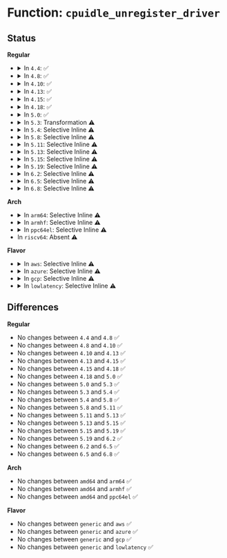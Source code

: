 # Function: <code>cpuidle_unregister_driver</code>

## Status
<b>Regular</b>
<ul>
<li>
<details>
<summary>In <code>4.4</code>: ✅</summary>

```c
void cpuidle_unregister_driver(struct cpuidle_driver *drv);
```

**Collision:** Unique Global

**Inline:** No

**Transformation:** False

**Instances:**

```
In drivers/cpuidle/driver.c (ffffffff816bc0e0)
Location: drivers/cpuidle/driver.c:305
Inline: False
Direct callers:
  - drivers/idle/intel_idle.c:intel_idle_exit
  - drivers/acpi/processor_idle.c:acpi_processor_power_init
  - drivers/acpi/processor_idle.c:acpi_processor_power_exit
  - drivers/cpuidle/cpuidle.c:cpuidle_unregister
```
**Symbols:**

```
ffffffff816bc0e0-ffffffff816bc16b: cpuidle_unregister_driver (STB_GLOBAL)
```
</details>
</li>
<li>
<details>
<summary>In <code>4.8</code>: ✅</summary>

```c
void cpuidle_unregister_driver(struct cpuidle_driver *drv);
```

**Collision:** Unique Global

**Inline:** No

**Transformation:** False

**Instances:**

```
In drivers/cpuidle/driver.c (ffffffff8171d9f0)
Location: drivers/cpuidle/driver.c:305
Inline: False
Direct callers:
  - drivers/acpi/processor_idle.c:acpi_processor_power_exit
  - drivers/acpi/processor_idle.c:acpi_processor_power_init
  - drivers/cpuidle/cpuidle.c:cpuidle_unregister
```
**Symbols:**

```
ffffffff8171d9f0-ffffffff8171da7b: cpuidle_unregister_driver (STB_GLOBAL)
```
</details>
</li>
<li>
<details>
<summary>In <code>4.10</code>: ✅</summary>

```c
void cpuidle_unregister_driver(struct cpuidle_driver *drv);
```

**Collision:** Unique Global

**Inline:** No

**Transformation:** False

**Instances:**

```
In drivers/cpuidle/driver.c (ffffffff81750560)
Location: drivers/cpuidle/driver.c:306
Inline: False
Direct callers:
  - drivers/acpi/processor_idle.c:acpi_processor_power_exit
  - drivers/acpi/processor_idle.c:acpi_processor_power_init
  - drivers/cpuidle/cpuidle.c:cpuidle_unregister
```
**Symbols:**

```
ffffffff81750560-ffffffff817505eb: cpuidle_unregister_driver (STB_GLOBAL)
```
</details>
</li>
<li>
<details>
<summary>In <code>4.13</code>: ✅</summary>

```c
void cpuidle_unregister_driver(struct cpuidle_driver *drv);
```

**Collision:** Unique Global

**Inline:** No

**Transformation:** False

**Instances:**

```
In drivers/cpuidle/driver.c (ffffffff8176f020)
Location: drivers/cpuidle/driver.c:307
Inline: False
Direct callers:
  - drivers/acpi/processor_idle.c:acpi_processor_power_exit
  - drivers/acpi/processor_idle.c:acpi_processor_power_init
  - drivers/cpuidle/cpuidle.c:cpuidle_unregister
```
**Symbols:**

```
ffffffff8176f020-ffffffff8176f093: cpuidle_unregister_driver (STB_GLOBAL)
```
</details>
</li>
<li>
<details>
<summary>In <code>4.15</code>: ✅</summary>

```c
void cpuidle_unregister_driver(struct cpuidle_driver *drv);
```

**Collision:** Unique Global

**Inline:** No

**Transformation:** False

**Instances:**

```
In drivers/cpuidle/driver.c (ffffffff817e4880)
Location: drivers/cpuidle/driver.c:275
Inline: False
Direct callers:
  - drivers/acpi/processor_idle.c:acpi_processor_power_exit
  - drivers/acpi/processor_idle.c:acpi_processor_power_init
  - drivers/cpuidle/cpuidle.c:cpuidle_unregister
```
**Symbols:**

```
ffffffff817e4880-ffffffff817e48f3: cpuidle_unregister_driver (STB_GLOBAL)
```
</details>
</li>
<li>
<details>
<summary>In <code>4.18</code>: ✅</summary>

```c
void cpuidle_unregister_driver(struct cpuidle_driver *drv);
```

**Collision:** Unique Global

**Inline:** No

**Transformation:** False

**Instances:**

```
In drivers/cpuidle/driver.c (ffffffff8182dab0)
Location: drivers/cpuidle/driver.c:275
Inline: False
Direct callers:
  - drivers/idle/intel_idle.c:intel_idle_init
  - drivers/acpi/processor_idle.c:acpi_processor_power_exit
  - drivers/acpi/processor_idle.c:acpi_processor_power_init
  - drivers/cpuidle/cpuidle.c:cpuidle_unregister
```
**Symbols:**

```
ffffffff8182dab0-ffffffff8182db2c: cpuidle_unregister_driver (STB_GLOBAL)
```
</details>
</li>
<li>
<details>
<summary>In <code>5.0</code>: ✅</summary>

```c
void cpuidle_unregister_driver(struct cpuidle_driver *drv);
```

**Collision:** Unique Global

**Inline:** No

**Transformation:** False

**Instances:**

```
In drivers/cpuidle/driver.c (ffffffff81859b00)
Location: drivers/cpuidle/driver.c:275
Inline: False
Direct callers:
  - drivers/idle/intel_idle.c:intel_idle_init
  - drivers/acpi/processor_idle.c:acpi_processor_power_exit
  - drivers/acpi/processor_idle.c:acpi_processor_power_init
  - drivers/cpuidle/cpuidle.c:cpuidle_unregister
```
**Symbols:**

```
ffffffff81859b00-ffffffff81859b7c: cpuidle_unregister_driver (STB_GLOBAL)
```
</details>
</li>
<li>
<details>
<summary>In <code>5.3</code>: Transformation ⚠️</summary>

```c
void cpuidle_unregister_driver(struct cpuidle_driver *drv);
```

**Collision:** Unique Global

**Inline:** No

**Transformation:** True

**Instances:**

```
In drivers/cpuidle/driver.c (0)
Location: drivers/cpuidle/driver.c:275
Inline: False
Direct callers:
  - drivers/idle/intel_idle.c:intel_idle_init
  - drivers/acpi/processor_idle.c:acpi_processor_power_exit
  - drivers/acpi/processor_idle.c:acpi_processor_power_init
  - drivers/cpuidle/cpuidle.c:cpuidle_unregister
```
**Symbols:**

```
ffffffff8189d652-ffffffff8189d665: cpuidle_unregister_driver.cold (STB_LOCAL)
ffffffff8189d440-ffffffff8189d4bc: cpuidle_unregister_driver (STB_GLOBAL)
```
</details>
</li>
<li>
<details>
<summary>In <code>5.4</code>: Selective Inline ⚠️</summary>

```c
void cpuidle_unregister_driver(struct cpuidle_driver *drv);
```

**Collision:** Unique Global

**Inline:** Selective

**Transformation:** False

**Instances:**

```
In drivers/cpuidle/driver.c (ffffffff818cf7f0)
Location: drivers/cpuidle/driver.c:287
Inline: True
Direct callers:
  - drivers/idle/intel_idle.c:intel_idle_init
  - drivers/acpi/processor_idle.c:acpi_processor_power_exit
  - drivers/acpi/processor_idle.c:acpi_processor_power_init
  - drivers/cpuidle/cpuidle.c:cpuidle_unregister
```
**Symbols:**

```
ffffffff818cf7f0-ffffffff818cf8c0: cpuidle_unregister_driver (STB_GLOBAL)
```
</details>
</li>
<li>
<details>
<summary>In <code>5.8</code>: Selective Inline ⚠️</summary>

```c
void cpuidle_unregister_driver(struct cpuidle_driver *drv);
```

**Collision:** Unique Global

**Inline:** Selective

**Transformation:** False

**Instances:**

```
In drivers/cpuidle/driver.c (ffffffff819a1f90)
Location: drivers/cpuidle/driver.c:293
Inline: True
Direct callers:
  - drivers/idle/intel_idle.c:intel_idle_init
  - drivers/acpi/processor_idle.c:acpi_processor_power_exit
  - drivers/acpi/processor_idle.c:acpi_processor_power_init
  - drivers/cpuidle/cpuidle.c:cpuidle_unregister
```
**Symbols:**

```
ffffffff819a1f90-ffffffff819a204e: cpuidle_unregister_driver (STB_GLOBAL)
```
</details>
</li>
<li>
<details>
<summary>In <code>5.11</code>: Selective Inline ⚠️</summary>

```c
void cpuidle_unregister_driver(struct cpuidle_driver *drv);
```

**Collision:** Unique Global

**Inline:** Selective

**Transformation:** False

**Instances:**

```
In drivers/cpuidle/driver.c (ffffffff819a4f60)
Location: drivers/cpuidle/driver.c:293
Inline: True
Direct callers:
  - drivers/idle/intel_idle.c:intel_idle_init
  - drivers/acpi/processor_idle.c:acpi_processor_power_exit
  - drivers/acpi/processor_idle.c:acpi_processor_power_init
  - drivers/cpuidle/cpuidle.c:cpuidle_unregister
```
**Symbols:**

```
ffffffff819a4f60-ffffffff819a501e: cpuidle_unregister_driver (STB_GLOBAL)
```
</details>
</li>
<li>
<details>
<summary>In <code>5.13</code>: Selective Inline ⚠️</summary>

```c
void cpuidle_unregister_driver(struct cpuidle_driver *drv);
```

**Collision:** Unique Global

**Inline:** Selective

**Transformation:** False

**Instances:**

```
In drivers/cpuidle/driver.c (ffffffff81989ba0)
Location: drivers/cpuidle/driver.c:297
Inline: True
Direct callers:
  - drivers/idle/intel_idle.c:intel_idle_init
  - drivers/acpi/processor_idle.c:acpi_processor_power_exit
  - drivers/acpi/processor_idle.c:acpi_processor_power_init
  - drivers/cpuidle/cpuidle.c:cpuidle_unregister
```
**Symbols:**

```
ffffffff81989ba0-ffffffff81989c60: cpuidle_unregister_driver (STB_GLOBAL)
```
</details>
</li>
<li>
<details>
<summary>In <code>5.15</code>: Selective Inline ⚠️</summary>

```c
void cpuidle_unregister_driver(struct cpuidle_driver *drv);
```

**Collision:** Unique Global

**Inline:** Selective

**Transformation:** False

**Instances:**

```
In drivers/cpuidle/driver.c (ffffffff81a343b0)
Location: drivers/cpuidle/driver.c:297
Inline: True
Direct callers:
  - drivers/idle/intel_idle.c:intel_idle_init
  - drivers/acpi/processor_idle.c:acpi_processor_power_exit
  - drivers/acpi/processor_idle.c:acpi_processor_power_init
  - drivers/cpuidle/cpuidle.c:cpuidle_unregister
```
**Symbols:**

```
ffffffff81a343b0-ffffffff81a34470: cpuidle_unregister_driver (STB_GLOBAL)
```
</details>
</li>
<li>
<details>
<summary>In <code>5.19</code>: Selective Inline ⚠️</summary>

```c
void cpuidle_unregister_driver(struct cpuidle_driver *drv);
```

**Collision:** Unique Global

**Inline:** Selective

**Transformation:** False

**Instances:**

```
In drivers/cpuidle/driver.c (ffffffff81ba0970)
Location: drivers/cpuidle/driver.c:297
Inline: True
Direct callers:
  - drivers/idle/intel_idle.c:intel_idle_init
  - drivers/acpi/processor_idle.c:acpi_processor_power_exit
  - drivers/acpi/processor_idle.c:acpi_processor_power_init
  - drivers/cpuidle/cpuidle.c:cpuidle_unregister
```
**Symbols:**

```
ffffffff81ba0970-ffffffff81ba0a6e: cpuidle_unregister_driver (STB_GLOBAL)
```
</details>
</li>
<li>
<details>
<summary>In <code>6.2</code>: Selective Inline ⚠️</summary>

```c
void cpuidle_unregister_driver(struct cpuidle_driver *drv);
```

**Collision:** Unique Global

**Inline:** Selective

**Transformation:** False

**Instances:**

```
In drivers/cpuidle/driver.c (ffffffff81d42600)
Location: drivers/cpuidle/driver.c:297
Inline: True
Direct callers:
  - drivers/idle/intel_idle.c:intel_idle_init
  - drivers/acpi/processor_idle.c:acpi_processor_power_exit
  - drivers/acpi/processor_idle.c:acpi_processor_power_init
  - drivers/cpuidle/cpuidle.c:cpuidle_unregister
```
**Symbols:**

```
ffffffff81d42600-ffffffff81d426fe: cpuidle_unregister_driver (STB_GLOBAL)
```
</details>
</li>
<li>
<details>
<summary>In <code>6.5</code>: Selective Inline ⚠️</summary>

```c
void cpuidle_unregister_driver(struct cpuidle_driver *drv);
```

**Collision:** Unique Global

**Inline:** Selective

**Transformation:** False

**Instances:**

```
In drivers/cpuidle/driver.c (ffffffff81dac7e0)
Location: drivers/cpuidle/driver.c:301
Inline: True
Direct callers:
  - drivers/idle/intel_idle.c:intel_idle_init
  - drivers/acpi/processor_idle.c:acpi_processor_power_exit
  - drivers/acpi/processor_idle.c:acpi_processor_power_init
  - drivers/cpuidle/cpuidle.c:cpuidle_unregister
```
**Symbols:**

```
ffffffff81dac7e0-ffffffff81dac8de: cpuidle_unregister_driver (STB_GLOBAL)
```
</details>
</li>
<li>
<details>
<summary>In <code>6.8</code>: Selective Inline ⚠️</summary>

```c
void cpuidle_unregister_driver(struct cpuidle_driver *drv);
```

**Collision:** Unique Global

**Inline:** Selective

**Transformation:** False

**Instances:**

```
In drivers/cpuidle/driver.c (ffffffff81e64880)
Location: drivers/cpuidle/driver.c:301
Inline: True
Direct callers:
  - drivers/idle/intel_idle.c:intel_idle_init
  - drivers/acpi/processor_idle.c:acpi_processor_power_exit
  - drivers/acpi/processor_idle.c:acpi_processor_power_init
  - drivers/cpuidle/cpuidle.c:cpuidle_unregister
```
**Symbols:**

```
ffffffff81e64880-ffffffff81e6497e: cpuidle_unregister_driver (STB_GLOBAL)
```
</details>
</li>
</ul>
<b>Arch</b>
<ul>
<li>
<details>
<summary>In <code>arm64</code>: Selective Inline ⚠️</summary>

```c
void cpuidle_unregister_driver(struct cpuidle_driver *drv);
```

**Collision:** Unique Global

**Inline:** Selective

**Transformation:** False

**Instances:**

```
In drivers/cpuidle/driver.c (ffff800010b277b8)
Location: drivers/cpuidle/driver.c:287
Inline: True
Direct callers:
  - drivers/acpi/processor_idle.c:acpi_processor_power_exit
  - drivers/acpi/processor_idle.c:acpi_processor_power_init
  - drivers/cpuidle/cpuidle.c:cpuidle_unregister
```
**Symbols:**

```
ffff800010b277b8-ffff800010b27958: cpuidle_unregister_driver (STB_GLOBAL)
```
</details>
</li>
<li>
<details>
<summary>In <code>armhf</code>: Selective Inline ⚠️</summary>

```c
void cpuidle_unregister_driver(struct cpuidle_driver *drv);
```

**Collision:** Unique Global

**Inline:** Selective

**Transformation:** False

**Instances:**

```
In drivers/cpuidle/driver.c (c0c027f0)
Location: drivers/cpuidle/driver.c:287
Inline: True
Direct callers:
  - drivers/cpuidle/cpuidle.c:cpuidle_unregister
```
**Symbols:**

```
c0c027f0-c0c0293c: cpuidle_unregister_driver (STB_GLOBAL)
```
</details>
</li>
<li>
<details>
<summary>In <code>ppc64el</code>: Selective Inline ⚠️</summary>

```c
void cpuidle_unregister_driver(struct cpuidle_driver *drv);
```

**Collision:** Unique Global

**Inline:** Selective

**Transformation:** False

**Instances:**

```
In drivers/cpuidle/driver.c (c000000000c1eba0)
Location: drivers/cpuidle/driver.c:287
Inline: True
Direct callers:
  - drivers/cpuidle/cpuidle.c:cpuidle_unregister
```
**Symbols:**

```
c000000000c1eba0-c000000000c1ed50: cpuidle_unregister_driver (STB_GLOBAL)
```
</details>
</li>
<li>
In <code>riscv64</code>: Absent ⚠️
</li>
</ul>
<b>Flavor</b>
<ul>
<li>
<details>
<summary>In <code>aws</code>: Selective Inline ⚠️</summary>

```c
void cpuidle_unregister_driver(struct cpuidle_driver *drv);
```

**Collision:** Unique Global

**Inline:** Selective

**Transformation:** False

**Instances:**

```
In drivers/cpuidle/driver.c (ffffffff81873290)
Location: drivers/cpuidle/driver.c:287
Inline: True
Direct callers:
  - drivers/idle/intel_idle.c:intel_idle_init
  - drivers/acpi/processor_idle.c:acpi_processor_power_exit
  - drivers/acpi/processor_idle.c:acpi_processor_power_init
  - drivers/cpuidle/cpuidle.c:cpuidle_unregister
```
**Symbols:**

```
ffffffff81873290-ffffffff81873360: cpuidle_unregister_driver (STB_GLOBAL)
```
</details>
</li>
<li>
<details>
<summary>In <code>azure</code>: Selective Inline ⚠️</summary>

```c
void cpuidle_unregister_driver(struct cpuidle_driver *drv);
```

**Collision:** Unique Global

**Inline:** Selective

**Transformation:** False

**Instances:**

```
In drivers/cpuidle/driver.c (ffffffff8183d080)
Location: drivers/cpuidle/driver.c:287
Inline: True
Direct callers:
  - drivers/idle/intel_idle.c:intel_idle_init
  - drivers/acpi/processor_idle.c:acpi_processor_power_exit
  - drivers/acpi/processor_idle.c:acpi_processor_power_init
  - drivers/cpuidle/cpuidle.c:cpuidle_unregister
```
**Symbols:**

```
ffffffff8183d080-ffffffff8183d150: cpuidle_unregister_driver (STB_GLOBAL)
```
</details>
</li>
<li>
<details>
<summary>In <code>gcp</code>: Selective Inline ⚠️</summary>

```c
void cpuidle_unregister_driver(struct cpuidle_driver *drv);
```

**Collision:** Unique Global

**Inline:** Selective

**Transformation:** False

**Instances:**

```
In drivers/cpuidle/driver.c (ffffffff818c4ca0)
Location: drivers/cpuidle/driver.c:287
Inline: True
Direct callers:
  - drivers/idle/intel_idle.c:intel_idle_init
  - drivers/acpi/processor_idle.c:acpi_processor_power_exit
  - drivers/acpi/processor_idle.c:acpi_processor_power_init
  - drivers/cpuidle/cpuidle.c:cpuidle_unregister
```
**Symbols:**

```
ffffffff818c4ca0-ffffffff818c4d70: cpuidle_unregister_driver (STB_GLOBAL)
```
</details>
</li>
<li>
<details>
<summary>In <code>lowlatency</code>: Selective Inline ⚠️</summary>

```c
void cpuidle_unregister_driver(struct cpuidle_driver *drv);
```

**Collision:** Unique Global

**Inline:** Selective

**Transformation:** False

**Instances:**

```
In drivers/cpuidle/driver.c (ffffffff818e1250)
Location: drivers/cpuidle/driver.c:287
Inline: True
Direct callers:
  - drivers/idle/intel_idle.c:intel_idle_init
  - drivers/acpi/processor_idle.c:acpi_processor_power_exit
  - drivers/acpi/processor_idle.c:acpi_processor_power_init
  - drivers/cpuidle/cpuidle.c:cpuidle_unregister
```
**Symbols:**

```
ffffffff818e1250-ffffffff818e133c: cpuidle_unregister_driver (STB_GLOBAL)
```
</details>
</li>
</ul>

## Differences
<b>Regular</b>
<ul>
<li>
No changes between <code>4.4</code> and <code>4.8</code> ✅
</li>
<li>
No changes between <code>4.8</code> and <code>4.10</code> ✅
</li>
<li>
No changes between <code>4.10</code> and <code>4.13</code> ✅
</li>
<li>
No changes between <code>4.13</code> and <code>4.15</code> ✅
</li>
<li>
No changes between <code>4.15</code> and <code>4.18</code> ✅
</li>
<li>
No changes between <code>4.18</code> and <code>5.0</code> ✅
</li>
<li>
No changes between <code>5.0</code> and <code>5.3</code> ✅
</li>
<li>
No changes between <code>5.3</code> and <code>5.4</code> ✅
</li>
<li>
No changes between <code>5.4</code> and <code>5.8</code> ✅
</li>
<li>
No changes between <code>5.8</code> and <code>5.11</code> ✅
</li>
<li>
No changes between <code>5.11</code> and <code>5.13</code> ✅
</li>
<li>
No changes between <code>5.13</code> and <code>5.15</code> ✅
</li>
<li>
No changes between <code>5.15</code> and <code>5.19</code> ✅
</li>
<li>
No changes between <code>5.19</code> and <code>6.2</code> ✅
</li>
<li>
No changes between <code>6.2</code> and <code>6.5</code> ✅
</li>
<li>
No changes between <code>6.5</code> and <code>6.8</code> ✅
</li>
</ul>
<b>Arch</b>
<ul>
<li>
No changes between <code>amd64</code> and <code>arm64</code> ✅
</li>
<li>
No changes between <code>amd64</code> and <code>armhf</code> ✅
</li>
<li>
No changes between <code>amd64</code> and <code>ppc64el</code> ✅
</li>
</ul>
<b>Flavor</b>
<ul>
<li>
No changes between <code>generic</code> and <code>aws</code> ✅
</li>
<li>
No changes between <code>generic</code> and <code>azure</code> ✅
</li>
<li>
No changes between <code>generic</code> and <code>gcp</code> ✅
</li>
<li>
No changes between <code>generic</code> and <code>lowlatency</code> ✅
</li>
</ul>
